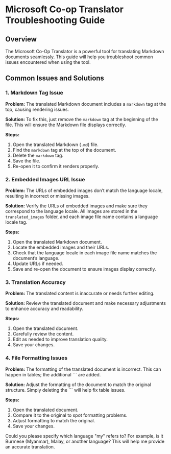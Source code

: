 <!--
CO_OP_TRANSLATOR_METADATA:
{
  "original_hash": "0788d7ebe4876c9be89132f48e09b26d",
  "translation_date": "2025-06-12T12:31:56+00:00",
  "source_file": "getting_started/troubleshooting.md",
  "language_code": "my"
}
-->
# Microsoft Co-op Translator Troubleshooting Guide


## Overview
The Microsoft Co-Op Translator is a powerful tool for translating Markdown documents seamlessly. This guide will help you troubleshoot common issues encountered when using the tool.

## Common Issues and Solutions

### 1. Markdown Tag Issue
**Problem:** The translated Markdown document includes a `markdown` tag at the top, causing rendering issues.

**Solution:** To fix this, just remove the `markdown` tag at the beginning of the file. This will ensure the Markdown file displays correctly.

**Steps:**
1. Open the translated Markdown (`.md`) file.
2. Find the `markdown` tag at the top of the document.
3. Delete the `markdown` tag.
4. Save the file.
5. Re-open it to confirm it renders properly.

### 2. Embedded Images URL Issue
**Problem:** The URLs of embedded images don’t match the language locale, resulting in incorrect or missing images.

**Solution:** Verify the URLs of embedded images and make sure they correspond to the language locale. All images are stored in the `translated_images` folder, and each image file name contains a language locale tag.

**Steps:**
1. Open the translated Markdown document.
2. Locate the embedded images and their URLs.
3. Check that the language locale in each image file name matches the document’s language.
4. Update URLs if needed.
5. Save and re-open the document to ensure images display correctly.

### 3. Translation Accuracy
**Problem:** The translated content is inaccurate or needs further editing.

**Solution:** Review the translated document and make necessary adjustments to enhance accuracy and readability.

**Steps:**
1. Open the translated document.
2. Carefully review the content.
3. Edit as needed to improve translation quality.
4. Save your changes.

### 4. File Formatting Issues
**Problem:** The formatting of the translated document is incorrect. This can happen in tables; the additional ``` are added.

**Solution:** Adjust the formatting of the document to match the original structure. Simply deleting the ``` will help fix table issues.

**Steps:**
1. Open the translated document.
2. Compare it to the original to spot formatting problems.
3. Adjust formatting to match the original.
4. Save your changes.

Could you please specify which language "my" refers to? For example, is it Burmese (Myanmar), Malay, or another language? This will help me provide an accurate translation.